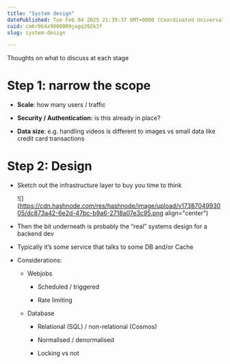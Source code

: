 ```yaml
---
title: "System design"
datePublished: Tue Feb 04 2025 21:39:37 GMT+0000 (Coordinated Universal Time)
cuid: cm6r064z9000009jogq392k3f
slug: system-design

---
```


Thoughts on what to discuss at each stage

# Step 1: narrow the scope

* **Scale**: how many users / traffic
    
* **Security / Authentication:** is this already in place?
    
* **Data size**: e.g. handling videos is different to images vs small data like credit card transactions
    

# Step 2: Design

* Sketch out the infrastructure layer to buy you time to think
    
    ![](https://cdn.hashnode.com/res/hashnode/image/upload/v1738704993005/dc873a42-6e2d-47bc-b9a6-2718a07e3c95.png align="center")
    
* Then the bit underneath is probably the “real” systems design for a backend dev
    
* Typically it’s some service that talks to some DB and/or Cache
    
* Considerations:
    
    * Webjobs
        
        * Scheduled / triggered
            
        * Rate limiting
            
    * Database
        
        * Relational (SQL) / non-relational (Cosmos)
            
        * Normalised / denormalised
            
        * Locking vs not